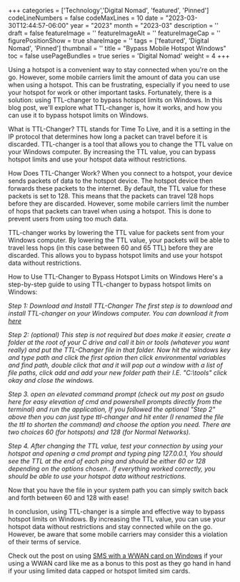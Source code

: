 ﻿+++
categories = ['Technology','Digital Nomad', 'featured', 'Pinned']
codeLineNumbers = false
codeMaxLines = 10
date = "2023-03-30T12:44:57-06:00"
year = "2023"
month = "2023-03"
description = ''
draft = false
featureImage = ''
featureImageAlt = ''
featureImageCap = ''
figurePositionShow = true
shareImage = ''
tags = ['featured', 'Digital Nomad', 'Pinned']
thumbnail = ''
title = "Bypass Mobile Hotspot Windows"
toc = false
usePageBundles = true
series = 'Digital Nomad'
weight = 4
+++

Using a hotspot is a convenient way to stay connected when you're on the go. However, some mobile carriers limit the amount of data you can use when using a hotspot. This can be frustrating, especially if you need to use your hotspot for work or other important tasks. Fortunately, there is a solution: using TTL-changer to bypass hotspot limits on Windows. In this blog post, we'll explore what TTL-changer is, how it works, and how you can use it to bypass hotspot limits on Windows.

What is TTL-Changer?
TTL stands for Time To Live, and it is a setting in the IP protocol that determines how long a packet can travel before it is discarded. TTL-changer is a tool that allows you to change the TTL value on your Windows computer. By increasing the TTL value, you can bypass hotspot limits and use your hotspot data without restrictions.

How Does TTL-Changer Work?
When you connect to a hotspot, your device sends packets of data to the hotspot device. The hotspot device then forwards these packets to the internet. By default, the TTL value for these packets is set to 128. This means that the packets can travel 128 hops before they are discarded. However, some mobile carriers limit the number of hops that packets can travel when using a hotspot. This is done to prevent users from using too much data.

TTL-changer works by lowering the TTL value for packets sent from your Windows computer. By lowering the TTL value, your packets will be able to travel less hops (in this case between 60 and 65 TTL) before they are discarded. This allows you to bypass hotspot limits and use your hotspot data without restrictions.

How to Use TTL-Changer to Bypass Hotspot Limits on Windows
Here's a step-by-step guide to using TTL-changer to bypass hotspot limits on Windows:

*Step 1: Download and Install TTL-Changer
The first step is to download and install TTL-changer on your Windows computer. You can download it from [here](https://github.com/AzimsTech/TTL-Changer)*

*Step 2: (optional) This step is not required but does make it easier, create a folder at the root of your C drive and call it bin or tools (whatever you want really) and put the TTL-Changer file in that folder. Now hit the windows key and type path and click the first option then click environmental variables and find path, double click that and it will pop out a window with a list of file paths, click add and add your new folder path their I.E. "C:\tools" click okay and close the windows.*

*Step 3. open an elevated command prompt (check out my post on gsudo here for easy elevation of cmd and powershell prompts directly from the terminal) and run the application, If you followed the optional "Step 2" above then you can just type ttl-changer and hit enter (I renamed the file the ttl to shorten the command) and choose the option you need. There are two choices 60 (for hotspots) and 128 (for Normal Networks).*

*Step 4. After changing the TTL value, test your connection by using your hotspot and opening a cmd prompt and typing ping 127.0.0.1, You should see the TTL at the end of each ping and should be either 60 or 128 depending on the options chosen.. If everything worked correctly, you should be able to use your hotspot data without restrictions.*

Now that you have the file in your system path you can simply switch back and forth between 60 and 128 with ease!

In conclusion, using TTL-changer is a simple and effective way to bypass hotspot limits on Windows. By increasing the TTL value, you can use your hotspot data without restrictions and stay connected while on the go. However, be aware that some mobile carriers may consider this a violation of their terms of service.

Check out the post on using [SMS with a WWAN card on Windows](https://techrelay.xyz/post/sms-on-windows/) if your using a WWAN card like me as a bonus to this post as they go hand in hand if your using limited data capped or hotspot limited sim cards. 